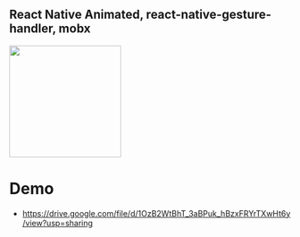 ## React Native Animated, react-native-gesture-handler, mobx
<img src="https://user-images.githubusercontent.com/13261372/95667679-f8a4b880-0b86-11eb-92dd-c9a1b6ac1012.png" width="200">

# Demo
* https://drive.google.com/file/d/1OzB2WtBhT_3aBPuk_hBzxFRYrTXwHt6y/view?usp=sharing